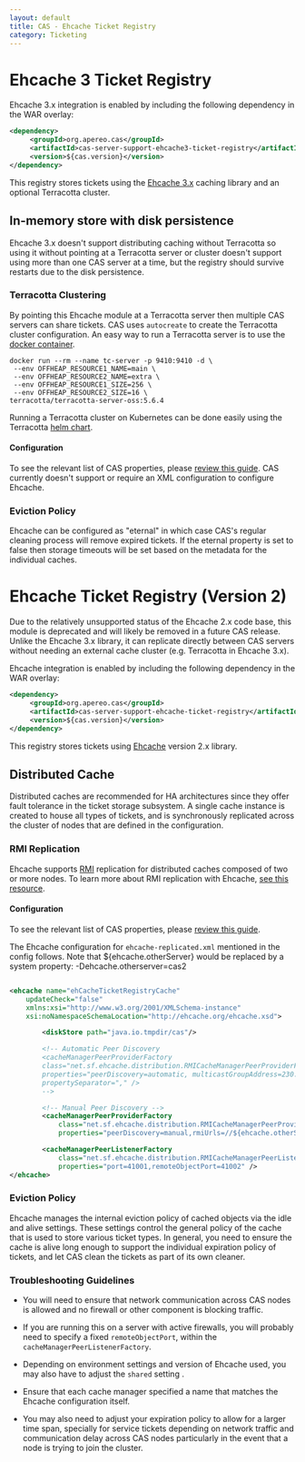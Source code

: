 ```yaml
---
layout: default
title: CAS - Ehcache Ticket Registry
category: Ticketing
---
```


# Ehcache 3 Ticket Registry
Ehcache 3.x integration is enabled by including the following dependency in the WAR overlay:

```xml
<dependency>
     <groupId>org.apereo.cas</groupId>
     <artifactId>cas-server-support-ehcache3-ticket-registry</artifactId>
     <version>${cas.version}</version>
</dependency>
```

This registry stores tickets using the [Ehcache 3.x](http://ehcache.org/) caching library and an optional Terracotta cluster.

## In-memory store with disk persistence
Ehcache 3.x doesn't support distributing caching without Terracotta so using it without pointing at a Terracotta 
server or cluster doesn't support using more than one CAS server at a time, but the registry should survive restarts due 
to the disk persistence.

### Terracotta Clustering
By pointing this Ehcache module at a Terracotta server then multiple CAS servers can share tickets. CAS uses `autocreate` 
to create the Terracotta cluster configuration. An easy way to run a Terracotta server is to use the [docker container](https://github.com/Terracotta-OSS/docker).
```shell script
docker run --rm --name tc-server -p 9410:9410 -d \
 --env OFFHEAP_RESOURCE1_NAME=main \
 --env OFFHEAP_RESOURCE2_NAME=extra \
 --env OFFHEAP_RESOURCE1_SIZE=256 \
 --env OFFHEAP_RESOURCE2_SIZE=16 \
terracotta/terracotta-server-oss:5.6.4
```
Running a Terracotta cluster on Kubernetes can be done easily using the Terracotta [helm chart](https://github.com/helm/charts/tree/master/stable/terracotta).

#### Configuration

To see the relevant list of CAS properties, please [review this guide](../configuration/Configuration-Properties.html#ehcache-3-ticket-registry).
CAS currently doesn't support or require an XML configuration to configure Ehcache. 

### Eviction Policy

Ehcache can be configured as "eternal" in which case CAS's regular cleaning process will remove expired tickets. If the 
eternal property is set to false then storage timeouts will be set based on the metadata for the individual caches.  


# Ehcache Ticket Registry (Version 2)
Due to the relatively unsupported status of the Ehcache 2.x code base, this module is deprecated and will likely be 
removed in a future CAS release. Unlike the Ehcache 3.x library, it can replicate directly between CAS servers without
needing an external cache cluster (e.g. Terracotta in Ehcache 3.x).
 
Ehcache integration is enabled by including the following dependency in the WAR overlay:

```xml
<dependency>
     <groupId>org.apereo.cas</groupId>
     <artifactId>cas-server-support-ehcache-ticket-registry</artifactId>
     <version>${cas.version}</version>
</dependency>
```

This registry stores tickets using [Ehcache](http://ehcache.org/) version 2.x library.


## Distributed Cache
Distributed caches are recommended for HA architectures since they offer fault tolerance in the ticket storage
subsystem. A single cache instance is created to house all types of tickets, and is synchronously replicated
across the cluster of nodes that are defined in the configuration.


### RMI Replication
Ehcache supports [RMI](https://docs.oracle.com/javase/tutorial/rmi/index.html)
replication for distributed caches composed of two or more nodes. To learn more about RMI
replication with Ehcache, [see this resource](http://ehcache.org/documentation/user-guide/rmi-replicated-caching).

#### Configuration

To see the relevant list of CAS properties, please [review this guide](../configuration/Configuration-Properties.html#ehcache-ticket-registry).

The Ehcache configuration for `ehcache-replicated.xml` mentioned in the config follows. 
Note that ${ehcache.otherServer} would be replaced by a system property: -Dehcache.otherserver=cas2

```xml

<ehcache name="ehCacheTicketRegistryCache"
    updateCheck="false"
    xmlns:xsi="http://www.w3.org/2001/XMLSchema-instance"
    xsi:noNamespaceSchemaLocation="http://ehcache.org/ehcache.xsd">

        <diskStore path="java.io.tmpdir/cas"/>

        <!-- Automatic Peer Discovery
        <cacheManagerPeerProviderFactory
        class="net.sf.ehcache.distribution.RMICacheManagerPeerProviderFactory"
        properties="peerDiscovery=automatic, multicastGroupAddress=230.0.0.1, multicastGroupPort=4446, timeToLive=32"
        propertySeparator="," />
        -->

        <!-- Manual Peer Discovery -->
        <cacheManagerPeerProviderFactory
            class="net.sf.ehcache.distribution.RMICacheManagerPeerProviderFactory"
            properties="peerDiscovery=manual,rmiUrls=//${ehcache.otherServer}:41001/proxyGrantingTicketsCache|//${ehcache.otherServer}:41001/ticketGrantingTicketsCache|//${ehcache.otherServer}:41001/proxyTicketsCache|//${ehcache.otherServer}:41001/oauthCodesCache|//${ehcache.otherServer}:41001/samlArtifactsCache|//${ehcache.otherServer}:41001/oauthDeviceUserCodesCache|//${ehcache.otherServer}:41001/samlAttributeQueryCache|//${ehcache.otherServer}:41001/oauthAccessTokensCache|//${ehcache.otherServer}:41001/serviceTicketsCache|//${ehcache.otherServer}:41001/oauthRefreshTokensCache|//${ehcache.otherServer}:41001/transientSessionTicketsCache|//${ehcache.otherServer}:41001/oauthDeviceTokensCache" />

        <cacheManagerPeerListenerFactory
            class="net.sf.ehcache.distribution.RMICacheManagerPeerListenerFactory"
            properties="port=41001,remoteObjectPort=41002" />
</ehcache>
```

### Eviction Policy

Ehcache manages the internal eviction policy of cached objects via the idle and alive settings.
These settings control the general policy of the cache that is used to store various ticket types. In general,
you need to ensure the cache is alive long enough to support the individual expiration policy of tickets, and let
CAS clean the tickets as part of its own cleaner.


### Troubleshooting Guidelines

* You will need to ensure that network communication across CAS nodes is allowed and no firewall or other component
 is blocking traffic.

* If you are running this on a server with active firewalls, you will probably need to specify
a fixed `remoteObjectPort`, within the `cacheManagerPeerListenerFactory`.
* Depending on environment settings and version of Ehcache used, you may also have to adjust the
`shared` setting .
* Ensure that each cache manager specified a name that matches the Ehcache configuration itself.
* You may also need to adjust your expiration policy to allow for a larger time span, specially
for service tickets depending on network traffic and communication delay across CAS nodes particularly
in the event that a node is trying to join the cluster.
